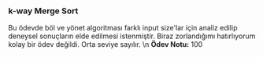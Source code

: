 ### k-way Merge Sort

Bu ödevde böl ve yönet algoritması farklı input size'lar için analiz edilip deneysel sonuçların elde edilmesi istenmiştir. Biraz zorlandığımı hatırlıyorum kolay bir ödev değildi.
Orta seviye sayılır. \n
**Ödev Notu:** 100

